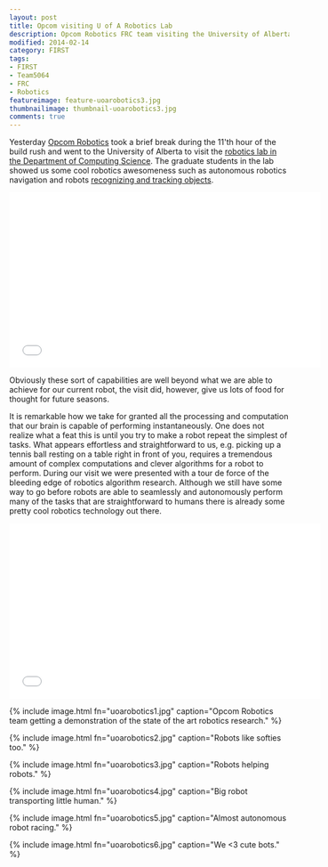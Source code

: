 ```yaml
---
layout: post  
title: Opcom visiting U of A Robotics Lab
description: Opcom Robotics FRC team visiting the University of Alberta Department of Computing Robotics lab.
modified: 2014-02-14
category: FIRST
tags:
- FIRST
- Team5064
- FRC
- Robotics
featureimage: feature-uoarobotics3.jpg
thumbnailimage: thumbnail-uoarobotics3.jpg
comments: true 
--- 
```

Yesterday <a href="https://www.facebook.com/teamopcom">Opcom Robotics</a> took a brief break during the 11'th hour of the build rush and went to the University of Alberta to visit the <a href="https://www.cs.ualberta.ca/research/research-areas/robotics">robotics lab in the Department of Computing Science</a>. The graduate students in the lab showed us some cool robotics awesomeness such as autonomous robotics navigation and robots <a href="http://webdocs.cs.ualberta.ca/~vis/trackDB/">recognizing and tracking objects</a>. 

<iframe width="560" height="315" src="//www.youtube.com/embed/t3qYPsDB1jM" frameborder="0" allowfullscreen></iframe>

Obviously these sort of capabilities are well beyond what we are able to achieve for our current robot, the visit did, however, give us lots of food for thought for future seasons.

It is remarkable how we take for granted all the processing and computation that our brain is capable of performing instantaneously. One does not realize what a feat this is until you try to make a robot repeat the simplest of tasks. What appears effortless and straightforward to us, e.g. picking up a tennis ball resting on a table right in front of you, requires a tremendous amount of complex computations and clever algorithms for a robot to perform. During our visit we were presented with a tour de force of the bleeding edge of robotics algorithm research. Although we still have some way to go before robots are able to seamlessly and autonomously perform many of the tasks that are straightforward to humans there is already some pretty cool robotics technology out there.

<iframe width="560" height="315" src="//www.youtube.com/embed/iZYxJFROew8" frameborder="0" allowfullscreen></iframe>

{% include image.html fn="uoarobotics1.jpg" caption="Opcom Robotics team getting a demonstration of the state of the art robotics research." %}

{% include image.html fn="uoarobotics2.jpg" caption="Robots like softies too." %}

{% include image.html fn="uoarobotics3.jpg" caption="Robots helping robots." %}

{% include image.html fn="uoarobotics4.jpg" caption="Big robot transporting little human." %}

{% include image.html fn="uoarobotics5.jpg" caption="Almost autonomous robot racing." %}

{% include image.html fn="uoarobotics6.jpg" caption="We <3 cute bots." %}



